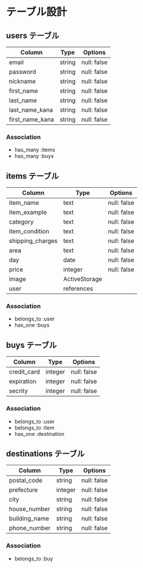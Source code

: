 # テーブル設計

## users テーブル

|  Column         |  Type   |  Options         |
| --------------- | ------- | ---------------- |
| email           | string  |   null: false    | 
| password        | string  |   null: false    |
| nickname        | string  |   null: false    |
| first_name      | string  |   null: false    |
| last_name       | string  |   null: false    |
| last_name_kana  | string  |   null: false    |
| first_name_kana | string  |   null: false    |

### Association
- has_many :items
- has_many :buys

## items テーブル

|  Column          |  Type      |  Options         |
| ---------------- | ---------- | ---------------- |
| item_name        | text       |   null: false    | 
| item_example     | text       |   null: false    |
| category         | text       |   null: false    |
| item_condition   | text       |   null: false    |
| shipping_charges | text       |   null: false    |
| area             | text       |   null: false    |
| day              | date       |   null: false    |
| price            | integer    |   null: false    |
| image            |        ActiveStorage          |
| user             | references |                  |

### Association
- belongs_to :user
- has_one :buys

## buys テーブル

|  Column     |  Type           |  Options    |
| ----------- | --------------- | ----------- |
| credit_card | integer         | null: false |
| expiration  | integer         | null: false |
| secrity     | integer         | null: false |

### Association
- belongs_to :user
- belongs_to :item
- has_one :destination

## destinations テーブル

|  Column       |  Type   |  Options    |
| ------------- | ------- | ----------- |
| postal_code   | string  | null: false |
| prefecture    | integer | null: false |
| city          | string  | null: false |
| house_number  | string  | null: false |
| building_name | string  | null: false |
| phone_number  | string  | null: false |

### Association
- belongs_to :buy